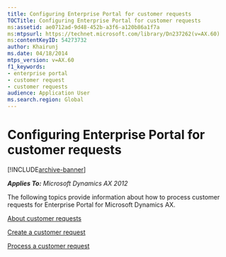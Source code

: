 ```yaml
---
title: Configuring Enterprise Portal for customer requests
TOCTitle: Configuring Enterprise Portal for customer requests
ms:assetid: ae0712ad-9d48-452b-a3f6-a120b86a1f7a
ms:mtpsurl: https://technet.microsoft.com/library/Dn237262(v=AX.60)
ms:contentKeyID: 54273732
author: Khairunj
ms.date: 04/18/2014
mtps_version: v=AX.60
f1_keywords:
- enterprise portal
- customer request
- customer requests
audience: Application User
ms.search.region: Global
---
```


# Configuring Enterprise Portal for customer requests 


[!INCLUDE[archive-banner](includes/archive-banner.md)]


_**Applies To:** Microsoft Dynamics AX 2012_

The following topics provide information about how to process customer requests for Enterprise Portal for Microsoft Dynamics AX.

[About customer requests](about-customer-requests.md)

[Create a customer request](create-a-customer-request.md)

[Process a customer request](process-a-customer-request.md)

  


